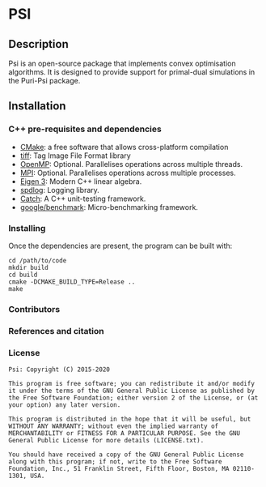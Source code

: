 
# PSI

## Description

Psi is an open-source package that implements convex optimisation algorithms. It is designed to provide support for primal-dual simulations in the Puri-Psi package.

## Installation

### C++ pre-requisites and dependencies

- [CMake](http://www.cmake.org/): a free software that allows cross-platform compilation
- [tiff](http://www.libtiff.org/): Tag Image File Format library
- [OpenMP](http://openmp.org/wp/): Optional. Parallelises operations across multiple threads.
- [MPI](http://www.mpi-forum.org): Optional. Parallelises operations across multiple processes.
- [Eigen 3](http://eigen.tuxfamily.org/index.php?title=Main_Page): Modern C++ linear algebra.
- [spdlog](https://github.com/gabime/spdlog): Logging library.
- [Catch](https://github.com/catchorg/Catch2): A C++ unit-testing framework.
- [google/benchmark](https://github.com/google/benchmark): Micro-benchmarking framework.

### Installing

Once the dependencies are present, the program can be built with:

```
cd /path/to/code
mkdir build
cd build
cmake -DCMAKE_BUILD_TYPE=Release ..
make
```

### Contributors

### References and citation


### License


```
Psi: Copyright (C) 2015-2020

This program is free software; you can redistribute it and/or modify it under the terms of the GNU General Public License as published by the Free Software Foundation; either version 2 of the License, or (at your option) any later version.

This program is distributed in the hope that it will be useful, but WITHOUT ANY WARRANTY; without even the implied warranty of MERCHANTABILITY or FITNESS FOR A PARTICULAR PURPOSE. See the GNU General Public License for more details (LICENSE.txt).

You should have received a copy of the GNU General Public License along with this program; if not, write to the Free Software Foundation, Inc., 51 Franklin Street, Fifth Floor, Boston, MA 02110-1301, USA.
```
